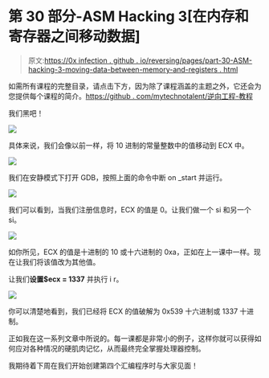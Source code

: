 # 第 30 部分-ASM Hacking 3[在内存和寄存器之间移动数据]

> 原文:[https://0x infection . github . io/reversing/pages/part-30-ASM-hacking-3-moving-data-between-memory-and-registers . html](https://0xinfection.github.io/reversing/pages/part-30-asm-hacking-3-moving-data-between-memory-and-registers.html)

如需所有课程的完整目录，请点击下方，因为除了课程涵盖的主题之外，它还会为您提供每个课程的简介。[https://github . com/mytechnotalent/逆向工程-教程](https://github.com/mytechnotalent/Reverse-Engineering-Tutorial)

我们黑吧！

![](../Images/e1afba9801609dab396d26ca2ff41dc0.png)

具体来说，我们会像以前一样，将 10 进制的常量整数中的值移动到 ECX 中。

![](../Images/cd31153bbb948b7b7a10398e4b735f50.png)

我们在安静模式下打开 GDB，按照上面的命令中断 on _start 并运行。

![](../Images/1e1f31325e2b4c799d47eb9622d18c52.png)

我们可以看到，当我们注册信息时，ECX 的值是 0。让我们做一个 si 和另一个 si。

![](../Images/28f4b1e7fcf8679f29387562409822ea.png)

如你所见，ECX 的值是十进制的 10 或十六进制的 0xa，正如在上一课中一样。现在让我们将该值改为其他值。

让我们**设置$ecx = 1337** 并执行 i r。

![](../Images/d86fbc83fd1ed3fd5b724994142718ec.png)

你可以清楚地看到，我们已经将 ECX 的值破解为 0x539 十六进制或 1337 十进制。

正如我在这一系列文章中所说的。每一课都是非常小的例子，这样你就可以获得如何应对各种情况的硬肌肉记忆，从而最终完全掌握处理器控制。

我期待着下周在我们开始创建第四个汇编程序时与大家见面！